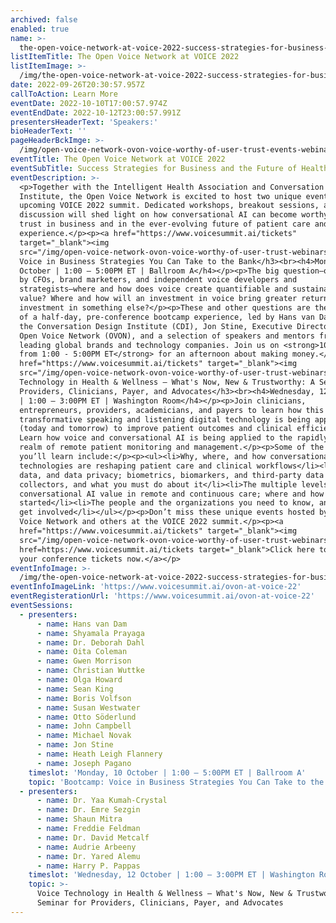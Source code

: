 ```yaml
---
archived: false
enabled: true
name: >-
  the-open-voice-network-at-voice-2022-success-strategies-for-business-and-the-future-of-health
listItemTitle: The Open Voice Network at VOICE 2022
listItemImage: >-
  /img/the-open-voice-network-at-voice-2022-success-strategies-for-business-and-the-future-of-health-thumbnail.png
date: 2022-09-26T20:30:57.957Z
callToAction: Learn More
eventDate: 2022-10-10T17:00:57.974Z
eventEndDate: 2022-10-12T23:00:57.991Z
presentersHeaderText: 'Speakers:'
bioHeaderText: ''
pageHeaderBckImge: >-
  /img/open-voice-network-ovon-voice-worthy-of-user-trust-events-webinar-temporary-header.png
eventTitle: The Open Voice Network at VOICE 2022
eventSubTitle: Success Strategies for Business and the Future of Health
eventDescription: >-
  <p>Together with the Intelligent Health Association and Conversation Design
  Institute, the Open Voice Network is excited to host two unique events at the
  upcoming VOICE 2022 summit. Dedicated workshops, breakout sessions, and panel
  discussion will shed light on how conversational AI can become worthy of user
  trust in business and in the ever-evolving future of patient care and
  experience.</p><p><a href="https://www.voicesummit.ai/tickets"
  target="_blank"><img
  src="/img/open-voice-network-ovon-voice-worthy-of-user-trust-webinars-register-now-button-1.png"></a></p><p><h3>Bootcamp:
  Voice in Business Strategies You Can Take to the Bank</h3><br><h4>Monday, 10
  October | 1:00 – 5:00PM ET | Ballroom A</h4></p><p>The big question—one asked
  by CFOs, brand marketers, and independent voice developers and
  strategists—where and how does voice create quantifiable and sustainable
  value? Where and how will an investment in voice bring greater returns than an
  investment in something else?</p><p>These and other questions are the topics
  of a half-day, pre-conference bootcamp experience, led by Hans van Dam, CEO of
  the Conversation Design Institute (CDI), Jon Stine, Executive Director of the
  Open Voice Network (OVON), and a selection of speakers and mentors from
  leading global brands and technology companies. Join us on <strong>10 October
  from 1:00 - 5:00PM ET</strong> for an afternoon about making money.</p><p><a
  href="https://www.voicesummit.ai/tickets" target="_blank"><img
  src="/img/open-voice-network-ovon-voice-worthy-of-user-trust-webinars-register-now-button-1.png"></a></p><p><h3>Voice
  Technology in Health & Wellness – What's Now, New & Trustworthy: A Seminar for
  Providers, Clinicians, Payer, and Advocates</h3><br><h4>Wednesday, 12 October
  | 1:00 – 3:00PM ET | Washington Room</h4></p><p>Join clinicians,
  entrepreneurs, providers, academicians, and payers to learn how this
  transformative speaking and listening digital technology is being applied
  (today and tomorrow) to improve patient outcomes and clinical efficiencies.
  Learn how voice and conversational AI is being applied to the rapidly growing
  realm of remote patient monitoring and management.</p><p>Some of the things
  you’ll learn include:</p><p><ul><li>Why, where, and how conversational AI
  technologies are reshaping patient care and clinical workflows</li><li>Voice,
  data, and data privacy; biometrics, biomarkers, and third-party data
  collectors, and what you must do about it</li><li>The multiple levels of
  conversational AI value in remote and continuous care; where and how to get
  started</li><li>The people and the organizations you need to know, and how to
  get involved</li></ul></p><p>Don’t miss these unique events hosted by the Open
  Voice Network and others at the VOICE 2022 summit.</p><p><a
  href="https://www.voicesummit.ai/tickets" target="_blank"><img
  src="/img/open-voice-network-ovon-voice-worthy-of-user-trust-webinars-register-now-button-1.png"></a></p><p><a
  href=https://www.voicesummit.ai/tickets target="_blank">Click here to purchase
  your conference tickets now.</a></p>
eventInfoImage: >-
  /img/the-open-voice-network-at-voice-2022-success-strategies-for-business-and-the-future-of-health-thumbnail.png
eventInfoImageLink: 'https://www.voicesummit.ai/ovon-at-voice-22'
eventRegisterationUrl: 'https://www.voicesummit.ai/ovon-at-voice-22'
eventSessions:
  - presenters:
      - name: Hans van Dam
      - name: Shyamala Prayaga
      - name: Dr. Deborah Dahl
      - name: Oita Coleman
      - name: Gwen Morrison
      - name: Christian Wuttke
      - name: Olga Howard
      - name: Sean King
      - name: Boris Volfson
      - name: Susan Westwater
      - name: Otto Söderlund
      - name: John Campbell
      - name: Michael Novak
      - name: Jon Stine
      - name: Heath Leigh Flannery
      - name: Joseph Pagano
    timeslot: 'Monday, 10 October | 1:00 – 5:00PM ET | Ballroom A'
    topic: 'Bootcamp: Voice in Business Strategies You Can Take to the Bank'
  - presenters:
      - name: Dr. Yaa Kumah-Crystal
      - name: Dr. Emre Sezgin
      - name: Shaun Mitra
      - name: Freddie Feldman
      - name: Dr. David Metcalf
      - name: Audrie Arbeeny
      - name: Dr. Yared Alemu
      - name: Harry P. Pappas
    timeslot: 'Wednesday, 12 October | 1:00 – 3:00PM ET | Washington Room'
    topic: >-
      Voice Technology in Health & Wellness – What's Now, New & Trustworthy: A
      Seminar for Providers, Clinicians, Payer, and Advocates
---
```


